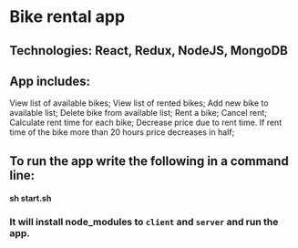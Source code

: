 # Bike rental app

## Technologies: React, Redux, NodeJS, MongoDB

## App includes:
View list of available bikes;
View list of rented bikes;
Add new bike to available list;
Delete bike from available list;
Rent a bike;
Cancel rent;
Calculate rent time for each bike;
Decrease price due to rent time. If rent time of the bike more than 20 hours price decreases in half;

## To run the app write the following in a command line:
#### sh start.sh

### It will install node_modules to `client` and `server` and run the app.